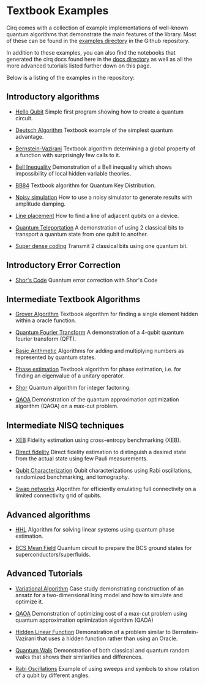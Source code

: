 
# Textbook Examples

Cirq comes with a collection of example implementations of well-known quantum
algorithms that demonstrate the main features of the library.
Most of these can be found in the
[examples directory](https://github.com/quantumlib/Cirq/tree/master/examples)
in the Github repository.

In addition to these examples, you can also find the notebooks that generated
the cirq docs found here in the
[docs directory](https://github.com/quantumlib/Cirq/tree/master/docs) as well
as all the more advanced tutorials listed further down on this page.

Below is a listing of the examples in the repository:

## Introductory algorithms

*    [Hello Qubit](https://github.com/quantumlib/Cirq/blob/master/examples/hello_qubit.py)
Simple first program showing how to create a quantum circuit.

*    [Deutsch Algorithm](https://github.com/quantumlib/Cirq/blob/master/examples/deutsch.py)
Textbook example of the simplest quantum advantage.

*    [Bernstein-Vazirani](https://github.com/quantumlib/Cirq/blob/master/examples/bernstein_vazirani.py)
Textbook algorithm determining a global property of a function with surprisingly few calls to it.

*    [Bell Inequality](https://github.com/quantumlib/Cirq/blob/master/examples/bell_inequality.py)
Demonstration of a Bell inequality which shows impossibility of local hidden variable theories.

*    [BB84](https://github.com/quantumlib/Cirq/blob/master/examples/bb84.py)
Textbook algorithm for Quantum Key Distribution.

*    [Noisy simulation](https://github.com/quantumlib/Cirq/blob/master/examples/noisy_simulation_example.py)
How to use a noisy simulator to generate results with amplitude damping.

*    [Line placement](https://github.com/quantumlib/Cirq/blob/master/examples/place_on_bristlecone.py)
How to find a line of adjacent qubits on a device.

*    [Quantum Teleportation](https://github.com/quantumlib/Cirq/blob/master/examples/quantum_teleportation.py)
A demonstration of using 2 classical bits to transport a quantum state from one
qubit to another.

*    [Super dense coding](https://github.com/quantumlib/Cirq/blob/master/examples/superdense_coding.py)
Transmit 2 classical bits using one quantum bit.

## Introductory Error Correction

*   [Shor's Code](https://github.com/quantumlib/Cirq/blob/master/examples/shors_code.py)
Quantum error correction with Shor's Code 

## Intermediate Textbook Algorithms

*    [Grover Algorithm](https://github.com/quantumlib/Cirq/blob/master/examples/grover.py)
Textbook algorithm for finding a single element hidden within a oracle function.

*    [Quantum Fourier Transform](https://github.com/quantumlib/Cirq/blob/master/examples/quantum_fourier_transform.py)
A demonstration of a 4-qubit quantum fourier transform (QFT).

*    [Basic Arithmetic](https://github.com/quantumlib/Cirq/blob/master/examples/basic_arithmetic.py)
Algorithms for adding and multiplying numbers as represented by quantum states.

*    [Phase estimation](https://github.com/quantumlib/Cirq/blob/master/examples/phase_estimator.py)
Textbook algorithm for phase estimation, i.e. for finding an eigenvalue of a unitary operator.

*    [Shor](https://github.com/quantumlib/Cirq/blob/master/examples/shor.py)
Quantum algorithm for integer factoring.

*    [QAOA](https://github.com/quantumlib/Cirq/blob/master/examples/qaoa.py)
Demonstration of the quantum approximation optimization algorithm (QAOA) on a
max-cut problem.


## Intermediate NISQ techniques

*    [XEB](https://github.com/quantumlib/Cirq/blob/master/examples/cross_entropy_benchmarking_example.py)
Fidelity estimation using cross-entropy benchmarking (XEB).

*    [Direct fidelity](https://github.com/quantumlib/Cirq/blob/master/examples/direct_fidelity_estimation.py)
Direct fidelity estimation to distinguish a desired state from the actual state
using few Pauli measurements.

*    [Qubit Characterization](https://github.com/quantumlib/Cirq/blob/master/examples/qubit_characterizations_example.py)
Qubit characterizations using Rabi oscillations, randomized
benchmarking, and tomography.


*    [Swap networks](https://github.com/quantumlib/Cirq/blob/master/examples/swap_networks.py)
Algorithm for efficiently emulating full connectivity on a limited connectivity grid of qubits.


## Advanced algorithms

*    [HHL](https://github.com/quantumlib/Cirq/blob/master/examples/hhl.py)
Algorithm for solving linear systems using quantum phase estimation.

*    [BCS Mean Field](https://github.com/quantumlib/Cirq/blob/master/examples/bcs_mean_field.py)
Quantum circuit to prepare the BCS ground states for superconductors/superfluids.


## Advanced Tutorials

*    [Variational Algorithm](https://cirq.readthedocs.io/en/latest/tutorials/variational_algorithm.html)
Case study demonstrating construction of an ansatz for a two-dimensional Ising
model and how to simulate and optimize it.

*    [QAOA](https://cirq.readthedocs.io/en/latest/tutorials/QAOA_Demo.html)
Demonstration of optimizing cost of a max-cut problem using quantum
approximation optimization algorithm (QAOA)

*    [Hidden Linear Function](https://cirq.readthedocs.io/en/latest/tutorials/hidden_linear_function.html)
Demonstration of a problem similar to Bernstein-Vazirani that uses a hidden
function rather than using an Oracle.

*    [Quantum Walk](https://cirq.readthedocs.io/en/latest/tutorials/Quantum_Walk.html)
Demonstration of both classical and quantum random walks that shows their
similarities and differences.

*    [Rabi Oscillations](https://cirq.readthedocs.io/en/latest/tutorials/Rabi_Demo.html)
Example of using sweeps and symbols to show rotation of a qubit by different
angles.
